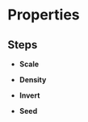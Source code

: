 

# Properties


## Steps

- **Scale**  
  
- **Density**  
  
- **Invert**  
  
- **Seed**  
  




